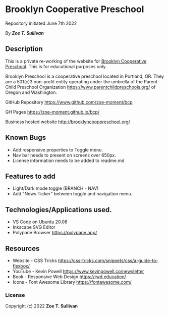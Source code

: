 # Brooklyn Cooperative Preschool

Repository initiated June 7th 2022

By _**Zoe T. Sullivan**_

## Description

This is a private re-working of the website for [Brooklyn Cooperative Preschool](http://brooklyncooppreschool.org/). This is for educational purposes only.

Brooklyn Preschool is a cooperative preschool located in Portland, OR. They are a 501(c)3 non-profit entity operating under the umbrella of the Parent Child Preschool Organization <https://www.parentchildpreschools.org/> of Oregon and Washington.

GitHub Repository <https://www.github.com/zoe-moment/bcp>

GH Pages <https://zoe-moment.github.io/bcp/>

Business hosted website <http://brooklyncooppreschool.org/>

## Known Bugs

- Add responsive properties to Toggle menu.
- Nav bar needs to present on screens over 650px.
- License information needs to be added to readme.md

## Features to add

- Light/Dark mode toggle (BRANCH - NAV)
- Add "News Ticker" between toggle and navigation menu.

## Technologies/Applications used.

- VS Code on Ubuntu 20.08
- Inkscape SVG Editor
- Polypane Browser <https://polypane.app/>

## Resources

- Website - CSS Tricks <https://css-tricks.com/snippets/css/a-guide-to-flexbox/>
- YouTube - Kevin Powell <https://www.kevinpowell.co/newsletter>
- Book - Responsive Web Design <https://rwd.education/>
- Icons - Font Awesome Library <https://fontawesome.com/>

### License

Copyright (c) 2022 **Zoe T. Sullivan**
